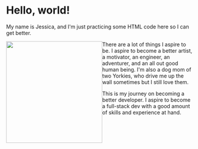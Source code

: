 <h1> Hello, world!</h1>

<p> My name is Jessica, and I'm just practicing some HTML code here so I can get better.
<p><img src ="http://i1380.photobucket.com/albums/ah200/jyin978/1_zpsoy5ozhxm.jpg" width ="260" height ="275" style = "float: left" style = "vertical-align: text-top"/>
<p style = "vertical-align: text-top">There are a lot of things I aspire to be. I aspire to become a better artist, a motivator, an engineer, an adventurer, and an all out good human being. I'm also a dog mom of two Yorkies, who drive me up the wall sometimes but I still love them.</p>

<p> This is my journey on becoming a better developer. I aspire to become a full-stack dev with a good amount of skills and experience at hand. 
